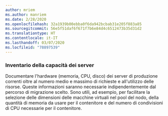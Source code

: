 ```yaml
---
author: mriem
ms.author: manriem
ms.date: 2/28/2020
ms.openlocfilehash: 32a1939b00ebba0f6da942bcbab31e205f883a85
ms.sourcegitcommit: 56e5f51daf6f671f7b6e84d4c6512473b35d31d2
ms.translationtype: HT
ms.contentlocale: it-IT
ms.lasthandoff: 03/07/2020
ms.locfileid: "78897539"
---
```

### <a name="inventory-server-capacity"></a>Inventario della capacità dei server

Documentare l'hardware (memoria, CPU, disco) dei server di produzione correnti oltre al numero medio e massimo di richieste e all'utilizzo delle risorse. Queste informazioni saranno necessarie indipendentemente dal percorso di migrazione scelto. Sono utili, ad esempio, per facilitare la selezione delle dimensioni delle macchine virtuali nel pool del nodo, della quantità di memoria da usare per il contenitore e del numero di condivisioni di CPU necessarie per il contenitore.
